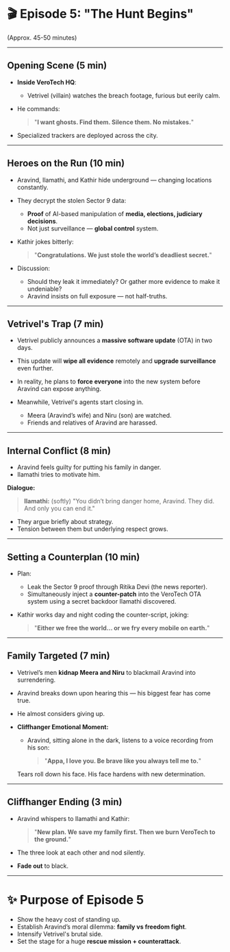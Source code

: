 # 🎬 **Episode 5: "The Hunt Begins"**

(Approx. 45-50 minutes)

---

## **Opening Scene** (5 min)

- **Inside VeroTech HQ**:

  - Vetrivel (villain) watches the breach footage, furious but eerily calm.

- He commands:

  > "**I want ghosts. Find them. Silence them. No mistakes.**"

- Specialized trackers are deployed across the city.

---

## **Heroes on the Run** (10 min)

- Aravind, Ilamathi, and Kathir hide underground — changing locations constantly.

- They decrypt the stolen Sector 9 data:

  - **Proof** of AI-based manipulation of **media, elections, judiciary decisions**.
  - Not just surveillance — **global control** system.

- Kathir jokes bitterly:

  > "**Congratulations. We just stole the world’s deadliest secret.**"

- Discussion:

  - Should they leak it immediately? Or gather more evidence to make it undeniable?
  - Aravind insists on full exposure — not half-truths.

---

## **Vetrivel's Trap** (7 min)

- Vetrivel publicly announces a **massive software update** (OTA) in two days.

- This update will **wipe all evidence** remotely and **upgrade surveillance** even further.

- In reality, he plans to **force everyone** into the new system before Aravind can expose anything.

- Meanwhile, Vetrivel's agents start closing in.

  - Meera (Aravind’s wife) and Niru (son) are watched.
  - Friends and relatives of Aravind are harassed.

---

## **Internal Conflict** (8 min)

- Aravind feels guilty for putting his family in danger.
- Ilamathi tries to motivate him.

**Dialogue:**

> **Ilamathi:** (softly)
> "You didn’t bring danger home, Aravind. They did. And only you can end it."

- They argue briefly about strategy.
- Tension between them but underlying respect grows.

---

## **Setting a Counterplan** (10 min)

- Plan:

  - Leak the Sector 9 proof through Ritika Devi (the news reporter).
  - Simultaneously inject a **counter-patch** into the VeroTech OTA system using a secret backdoor Ilamathi discovered.

- Kathir works day and night coding the counter-script, joking:

  > "**Either we free the world... or we fry every mobile on earth.**"

---

## **Family Targeted** (7 min)

- Vetrivel’s men **kidnap Meera and Niru** to blackmail Aravind into surrendering.

- Aravind breaks down upon hearing this — his biggest fear has come true.

- He almost considers giving up.

- **Cliffhanger Emotional Moment:**

  - Aravind, sitting alone in the dark, listens to a voice recording from his son:

    > "**Appa, I love you. Be brave like you always tell me to.**"

  Tears roll down his face.
  His face hardens with new determination.

---

## **Cliffhanger Ending** (3 min)

- Aravind whispers to Ilamathi and Kathir:

  > "**New plan. We save my family first. Then we burn VeroTech to the ground.**"

- The three look at each other and nod silently.

- **Fade out** to black.

---

# ✨ **Purpose of Episode 5**

- Show the heavy cost of standing up.
- Establish Aravind’s moral dilemma: **family vs freedom fight**.
- Intensify Vetrivel's brutal side.
- Set the stage for a huge **rescue mission + counterattack**.
